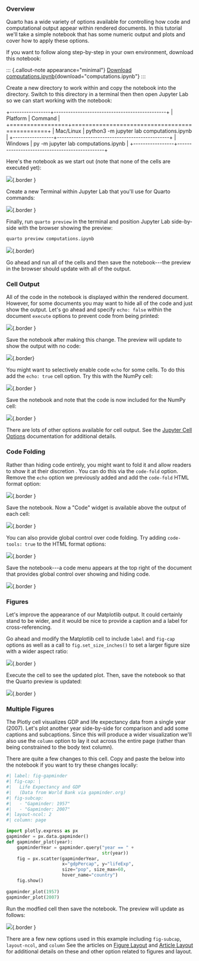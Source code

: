 ### Overview

Quarto has a wide variety of options available for controlling how code and computational output appear within rendered documents. In this tutorial we'll take a simple notebook that has some numeric output and plots and cover how to apply these options.

If you want to follow along step-by-step in your own environment, download this notebook:

::: {.callout-note appearance="minimal"}
<i class="bi bi-journal-code"></i> [Download computations.ipynb](_computations.ipynb){download="computations.ipynb"}
:::

Create a new directory to work within and copy the notebook into the directory. Switch to this directory in a terminal then then open Jupyter Lab so we can start working with the notebook:

+-----------------+-----------------------------------------------+
| Platform        | Command                                       |
+=================+===============================================+
| Mac/Linux       |     python3 -m jupyter lab computations.ipynb |
+-----------------+-----------------------------------------------+
| Windows         |     py -m jupyter lab computations.ipynb      |
+-----------------+-----------------------------------------------+

Here's the notebook as we start out (note that none of the cells are executed yet):

![](images/jupyter-computations.png){.border }

Create a new Terminal within Jupyter Lab that you'll use for Quarto commands:

![](../hello/images/jupyter-terminal.png){.border }

Finally, run `quarto preview` in the terminal and position Jupyter Lab side-by-side with the browser showing the preview:

``` bash
quarto preview computations.ipynb
```

![](images/jupyter-computations-preview.png){.border}

Go ahead and run all of the cells and then save the notebook---the preview in the browser should update with all of the output.

### Cell Output

All of the code in the notebook is displayed within the rendered document. However, for some documents you may want to hide all of the code and just show the output. Let's go ahead and specify `echo: false` within the document `execute` options to prevent code from being printed:

![](images/jupyter-execute-echo-false.png){.border }

Save the notebook after making this change. The preview will update to show the output with no code:

![](images/jupyter-exec-echo-false-preview.png){.border}

You might want to selectively enable code `echo` for some cells. To do this add the `echo: true` cell option. Try this with the NumPy cell:

![](images/jupyter-exec-echo-true.png){.border }

Save the notebook and note that the code is now included for the NumPy cell:

![](images/jupyter-exec-echo-true-preview.png){.border }

There are lots of other options available for cell output. See the [Jupyter Cell Options](https://quarto.org/docs/reference/cells/cells-jupyter.html) documentation for additional details.

### Code Folding

Rather than hiding code entirely, you might want to fold it and allow readers to show it at their discretion . You can do this via the `code-fold` option. Remove the `echo` option we previously added and add the `code-fold` HTML format option:

![](images/jupyter-code-fold.png){.border }

Save the notebook. Now a "Code" widget is available above the output of each cell:

![](images/jupyter-code-fold-preview.png){.border }

You can also provide global control over code folding. Try adding `code-tools: true` to the HTML format options:

![](images/jupyter-code-tools.png){.border }

Save the notebook---a code menu appears at the top right of the document that provides global control over showing and hiding code.

![](images/jupyter-code-tools-preview.png){.border }

### Figures

Let's improve the appearance of our Matplotlib output. It could certainly stand to be wider, and it would be nice to provide a caption and a label for cross-referencing.

Go ahead and modify the Matplotlib cell to include `label` and `fig-cap` options as well as a call to `fig.set_size_inches()` to set a larger figure size with a wider aspect ratio:

![](images/jupyter-figure-options.png){.border }

Execute the cell to see the updated plot. Then, save the notebook so that the Quarto preview is updated:

![](images/jupyter-figure-options-preview.png){.border }

### Multiple Figures

The Plotly cell visualizes GDP and life expectancy data from a single year (2007). Let's plot another year side-by-side for comparison and add some captions and subcaptions. Since this will produce a wider visualization we'll also use the `column` option to lay it out across the entire page (rather than being constrained to the body text column).

There are quite a few changes to this cell. Copy and paste the below into the notebook if you want to try these changes locally:

``` python
#| label: fig-gapminder
#| fig-cap: | 
#|   Life Expectancy and GDP 
#|   (Data from World Bank via gapminder.org)
#| fig-subcap:
#|   - "Gapminder: 1957"
#|   - "Gapminder: 2007"
#| layout-ncol: 2
#| column: page

import plotly.express as px
gapminder = px.data.gapminder()
def gapminder_plot(year):
    gapminderYear = gapminder.query("year == " + 
                                    str(year))
    fig = px.scatter(gapminderYear, 
                     x="gdpPercap", y="lifeExp",
                     size="pop", size_max=60,
                     hover_name="country")
    fig.show()
    
gapminder_plot(1957)
gapminder_plot(2007)
```

Run the modfied cell then save the notebook. The preview will update as follows:

![](images/jupyter-plotly-preview.png){.border }

There are a few new options used in this example including `fig-subcap`, `layout-ncol`, and `column` See the articles on [Figure Layout](/docs/authoring/figure-layout.qmd) and [Article Layout](/docs/authoring/article-layout.qmd) for additional details on these and other option related to figures and layout.
